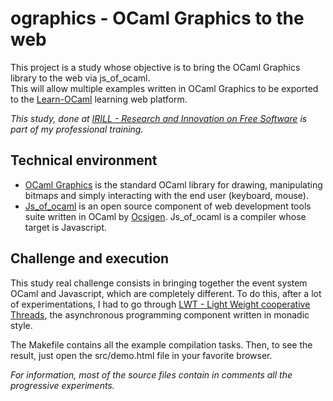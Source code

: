# ographics - OCaml Graphics to the web

This project is a study whose objective is to bring the OCaml Graphics library to the web via js_of_ocaml.\
This will allow multiple examples written in OCaml Graphics to be exported to the
[Learn-OCaml](https://github.com/ocaml-sf/learn-ocaml) learning web platform.

*This study, done at [IRILL - Research and Innovation on Free Software](https://www.irill.org)
is part of my professional training.*

## Technical environment

* [OCaml Graphics](https://github.com/ocaml/graphics) is the standard OCaml library for drawing, manipulating bitmaps and simply interacting with the end user (keyboard, mouse).
* [Js_of_ocaml](https://ocsigen.org/js_of_ocaml/) is an open source component of web development tools suite written in OCaml by [Ocsigen](https://ocsigen.org). Js_of_ocaml is a compiler whose target is Javascript.

## Challenge and execution

This study real challenge consists in bringing together the event system OCaml and Javascript,
which are completely different. To do this, after a lot of experimentations,
I had to go through [LWT - Light Weight cooperative Threads](https://ocsigen.org/lwt/),
the asynchronous programming component written in monadic style.

The Makefile contains all the example compilation tasks.
Then, to see the result, just open the src/demo.html file in your favorite browser.

*For information, most of the source files contain in comments all the progressive experiments.*
